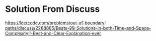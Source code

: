 # Solution From Discuss
https://leetcode.com/problems/out-of-boundary-paths/discuss/2288885/Beats-99-Solutions-in-both-Time-and-Space-Complexity!!-Best-and-Clear-Explanation-ever
